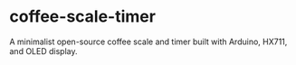 # coffee-scale-timer
A minimalist open-source coffee scale and timer built with Arduino, HX711, and OLED display.

